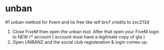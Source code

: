 # unban
#1 unban method for fivem and its free like wtf bro? credits to zxc213d
1. Close FiveM then open the unban tool. After that open your FiveM login to NEW r* account ( account must have a legitmate copy of gta )
2. Open UNBANZ and the social club registeration & login comes up. 
